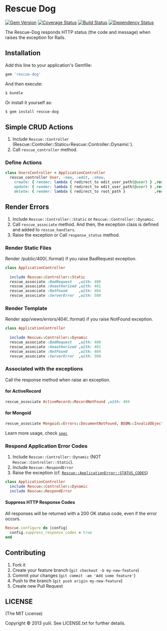 # Rescue Dog
[![Gem Version](https://badge.fury.io/rb/rescue-dog.png)](http://badge.fury.io/rb/rescue-dog)
[![Coverage Status](https://coveralls.io/repos/yulii/rescue-dog/badge.png?branch=master)](https://coveralls.io/r/yulii/rescue-dog)
[![Build Status](https://travis-ci.org/yulii/rescue-dog.png)](https://travis-ci.org/yulii/rescue-dog)
[![Dependency Status](https://gemnasium.com/yulii/rescue-dog.png)](https://gemnasium.com/yulii/rescue-dog)

The Rescue-Dog responds HTTP status (the code and message) when raises the exception for Rails.

## Installation

Add this line to your application's Gemfile:

```ruby
gem 'rescue-dog'
```

And then execute:

```bash
$ bundle
```

Or install it yourself as:

```bash
$ gem install rescue-dog
```

## Simple CRUD Actions

1. Include `Rescue::Controller` (Rescue::Controller::Static` or `Rescue::Controller::Dynamic`).
2. Call `rescue_controller` method.

### Define Actions

```ruby
class UsersController < ApplicationController
  rescue_controller User, :new, :edit, :show,
    create: { render: lambda { redirect_to edit_user_path(@user) } ,rescue: lambda { render :new  } },
    update: { render: lambda { redirect_to edit_user_path(@user) } ,rescue: lambda { render :edit } },
    delete: { render: lambda { redirect_to root_path }             ,rescue: lambda { render :edit } }
```
 
## Render Errors

1. Include `Rescue::Controller::Static` or `Rescue::Controller::Dynamic`.
2. Call `rescue_associate` method. And then, the exception class is defined and added to `rescue_handlers`.
3. Raise the exception or Call `response_status` method.

### Render Static Files
Render /public/400(.:format) if you raise BadRequest exception.

```ruby
class ApplicationController
   
  include Rescue::Controller::Static
  rescue_associate :BadRequest   ,with: 400
  rescue_associate :Unauthorized ,with: 401
  rescue_associate :NotFound     ,with: 404
  rescue_associate :ServerError  ,with: 500
```

### Render Template
Render app/views/errors/404(.:format) if you raise NotFound exception.

```ruby
class ApplicationController
   
  include Rescue::Controller::Dynamic
  rescue_associate :BadRequest   ,with: 400
  rescue_associate :Unauthorized ,with: 401
  rescue_associate :NotFound     ,with: 404
  rescue_associate :ServerError  ,with: 500
```

### Associated with the exceptions 
Call the response method when raise an exception.

#### for ActiveRecord

```ruby
rescue_associate ActiveRecord::RecordNotFound ,with: 404
```

#### for Mongoid

```ruby
rescue_associate Mongoid::Errors::DocumentNotFound, BSON::InvalidObjectId, with: 404
```

Learn more usage, check [`spec`](https://github.com/yulii/rescue-dog/blob/master/spec/rails_spec_app.rb)

### Respond Application Error Codes
1. Include `Rescue::Controller::Dynamic` (NOT `Rescue::Controller::Static`).
2. Include `Rescue::RespondError`
3. Raise the exception (cf. [`Rescue::ApplicationError::STATUS_CODES`](https://github.com/yulii/rescue-dog/blob/master/lib/rescue/exceptions/application_error.rb))

```ruby
class ApplicationController
  include Rescue::Controller::Dynamic
  include Rescue::RespondError
```

#### Suppress HTTP Response Codes
All responses will be returned with a 200 OK status code, even if the error occurs.
```ruby
Rescue.configure do |config|
  config.suppress_response_codes = true
end
```

## Contributing

1. Fork it
2. Create your feature branch (`git checkout -b my-new-feature`)
3. Commit your changes (`git commit -am 'Add some feature'`)
4. Push to the branch (`git push origin my-new-feature`)
5. Create new Pull Request


## LICENSE
(The MIT License)

Copyright © 2013 yulii. See LICENSE.txt for further details.
